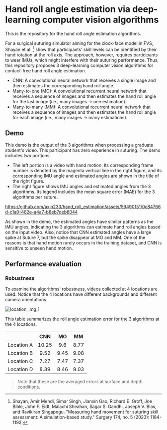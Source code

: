 # Hand roll angle estimation via deep-learning computer vision algorithms
This is the repository for the hand roll angle estimation algorithms. 

For a surgical suturing simulator aiming for the clock-face model in FVS, Shayan et al. [^Mehdi_paper] show that participants' skill levels can be identified by their hand rotation at the roll axis. The approach, however, requires participants to wear IMUs, which might interfere with their suturing performance. Thus, this repository proposes 3 deep-learning computer vision algorithms for contact-free hand roll angle estimation.
- CNN: A convolutional neural network that receives a single image and then estimates the corresponding hand roll angle.
- Many-to-one (MO): A convolutional recurrent neural network that receives a sequence of images and then estimates the hand roll angle for the last image (i.e., many images -> one estimation).
- Many-to-many (MM): A convolutional recurrent neural network that receives a sequence of images and then estimates the hand roll angle for each image (i.e., many images -> many estimations).


[^Mehdi_paper]:
    Shayan, Amir Mehdi, Simar Singh, Jianxin Gao, Richard E. Groff, Joe Bible, John F. Eidt, Malachi Sheahan, Sagar S. Gandhi, Joseph V. Blas, and Ravikiran Singapogu. "Measuring hand movement for suturing skill assessment: A simulation-based study." Surgery 174, no. 5 (2023): 1184-1192.


## Demo
This demo is the output of the 3 algorithms when processing a graduate student's video. This participant has zero experience in suturing. The demo includes two portions:
- The left portion is a video with hand motion. Its corresponding frame number is denoted by the magenta vertical line in the right figure, and its corresponding IMU angle and estimated angles are shown in the title of the right figure.
- The right figure shows IMU angles and estimated angles from the 3 algorithms. Its legend includes the mean square error (MAE) for the 3 algorithms per suture. 

https://github.com/axin233/hand_roll_estimation/assets/59490151/0c84766d-c1a0-482e-a4a7-b8eb7deb8044

As shown in the demo, the estimated angles have similar patterns as the IMU angles, indicating the 3 algorithms can estimate hand roll angles based on the input video. Also, notice that CNN estimated angles have a large spike at Suture 7, but the spike disappear at MO and MM. One of the reasons is that hand motion rarely occurs in the training dataset, and CNN is sensitive to unseen hand motion.

## Performance evaluation

### Robustness

To examine the algorithms' robustness, videos collected at 4 locations are used. Notice that the 4 locations have different backgrounds and different camera orientations. 

![location_img_1](https://github.com/axin233/hand_roll_estimation/assets/59490151/7be46c6a-8521-43f0-a2fc-6283e100c16f)

This table summarizes the roll angle estimation error for the 3 algorithms at the 4 locations.

|          | CNN | MO | MM |
| :------: | :------: | :------: | :------: |
| Location A | 10.25 | 9.6 | 8.77 |
| Location B | 9.52 | 9.45 | 9.08 |
| Location C | 7.27 | 7.47 | 7.37 |
| Location D | 8.39 | 8.46 | 9.03 |

> Note that these are the averaged errors at surface and depth conditions. 

<!--
|          | CNN (surface) | MO (surface) | MM (surface) | CNN (depth) | MO (depth) | MM (depth) |
| :------: | :------: | :------: | :------: | :------: | :------: | :------: |
| Location A | 9.79 | 9.08 | 8.42 | 10.71 | 10.11 | 9.12 |
| Location B | 7.04 | 7.4 | 6.99 | 12.07 | 11.54 | 11.21 |
| Location C | 6.35 | 6.45 | 6.26 | 8.21 | 8.52 | 8.52 |
| Location D | 6.73 | 6.42 | 6.95 | 10.79 | 11.4 | 12.05 |
-->

